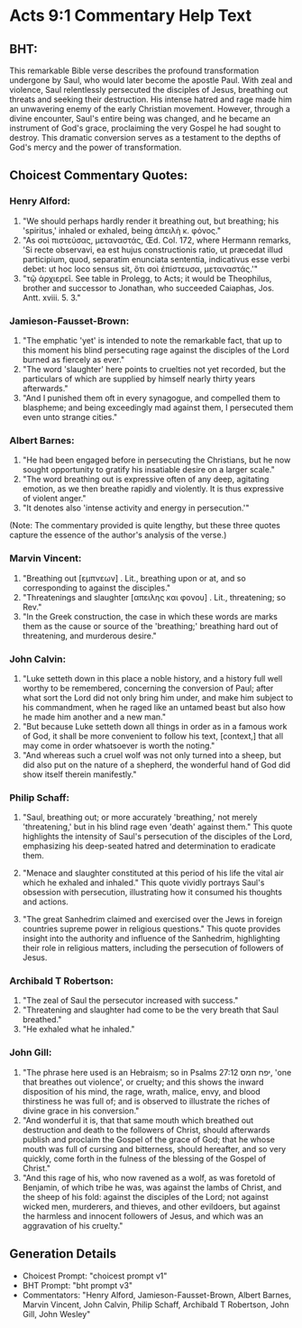 # Acts 9:1 Commentary Help Text

## BHT:
This remarkable Bible verse describes the profound transformation undergone by Saul, who would later become the apostle Paul. With zeal and violence, Saul relentlessly persecuted the disciples of Jesus, breathing out threats and seeking their destruction. His intense hatred and rage made him an unwavering enemy of the early Christian movement. However, through a divine encounter, Saul's entire being was changed, and he became an instrument of God's grace, proclaiming the very Gospel he had sought to destroy. This dramatic conversion serves as a testament to the depths of God's mercy and the power of transformation.

## Choicest Commentary Quotes:
### Henry Alford:
1. "We should perhaps hardly render it breathing out, but breathing; his 'spiritus,' inhaled or exhaled, being ἀπειλὴ κ. φόνος." 
2. "As σοὶ πιστεύσας, μεταναστάς, Œd. Col. 172, where Hermann remarks, 'Si recte observavi, ea est hujus constructionis ratio, ut præcedat illud participium, quod, separatim enunciata sententia, indicativus esse verbi debet: ut hoc loco sensus sit, ὅτι σοὶ ἐπίστευσα, μεταναστάς.'" 
3. "τῷ ἀρχιερεῖ. See table in Prolegg, to Acts; it would be Theophilus, brother and successor to Jonathan, who succeeded Caiaphas, Jos. Antt. xviii. 5. 3."

### Jamieson-Fausset-Brown:
1. "The emphatic 'yet' is intended to note the remarkable fact, that up to this moment his blind persecuting rage against the disciples of the Lord burned as fiercely as ever."
2. "The word 'slaughter' here points to cruelties not yet recorded, but the particulars of which are supplied by himself nearly thirty years afterwards."
3. "And I punished them oft in every synagogue, and compelled them to blaspheme; and being exceedingly mad against them, I persecuted them even unto strange cities."

### Albert Barnes:
1. "He had been engaged before in persecuting the Christians, but he now sought opportunity to gratify his insatiable desire on a larger scale."
2. "The word breathing out is expressive often of any deep, agitating emotion, as we then breathe rapidly and violently. It is thus expressive of violent anger."
3. "It denotes also 'intense activity and energy in persecution.'"

(Note: The commentary provided is quite lengthy, but these three quotes capture the essence of the author's analysis of the verse.)

### Marvin Vincent:
1. "Breathing out [εμπνεων] . Lit., breathing upon or at, and so corresponding to against the disciples."
2. "Threatenings and slaughter [απειλης και φονου] . Lit., threatening; so Rev."
3. "In the Greek construction, the case in which these words are marks them as the cause or source of the 'breathing;' breathing hard out of threatening, and murderous desire."

### John Calvin:
1. "Luke setteth down in this place a noble history, and a history full well worthy to be remembered, concerning the conversion of Paul; after what sort the Lord did not only bring him under, and make him subject to his commandment, when he raged like an untamed beast but also how he made him another and a new man."
2. "But because Luke setteth down all things in order as in a famous work of God, it shall be more convenient to follow his text, [context,] that all may come in order whatsoever is worth the noting."
3. "And whereas such a cruel wolf was not only turned into a sheep, but did also put on the nature of a shepherd, the wonderful hand of God did show itself therein manifestly."

### Philip Schaff:
1. "Saul, breathing out; or more accurately 'breathing,' not merely 'threatening,' but in his blind rage even 'death' against them." This quote highlights the intensity of Saul's persecution of the disciples of the Lord, emphasizing his deep-seated hatred and determination to eradicate them.

2. "Menace and slaughter constituted at this period of his life the vital air which he exhaled and inhaled." This quote vividly portrays Saul's obsession with persecution, illustrating how it consumed his thoughts and actions.

3. "The great Sanhedrim claimed and exercised over the Jews in foreign countries supreme power in religious questions." This quote provides insight into the authority and influence of the Sanhedrim, highlighting their role in religious matters, including the persecution of followers of Jesus.

### Archibald T Robertson:
1. "The zeal of Saul the persecutor increased with success."
2. "Threatening and slaughter had come to be the very breath that Saul breathed."
3. "He exhaled what he inhaled."

### John Gill:
1. "The phrase here used is an Hebraism; so in Psalms 27:12 יפח חמס, 'one that breathes out violence', or cruelty; and this shows the inward disposition of his mind, the rage, wrath, malice, envy, and blood thirstiness he was full of; and is observed to illustrate the riches of divine grace in his conversion."
2. "And wonderful it is, that that same mouth which breathed out destruction and death to the followers of Christ, should afterwards publish and proclaim the Gospel of the grace of God; that he whose mouth was full of cursing and bitterness, should hereafter, and so very quickly, come forth in the fulness of the blessing of the Gospel of Christ."
3. "And this rage of his, who now ravened as a wolf, as was foretold of Benjamin, of which tribe he was, was against the lambs of Christ, and the sheep of his fold: against the disciples of the Lord; not against wicked men, murderers, and thieves, and other evildoers, but against the harmless and innocent followers of Jesus, and which was an aggravation of his cruelty."


## Generation Details
- Choicest Prompt: "choicest prompt v1"
- BHT Prompt: "bht prompt v3"
- Commentators: "Henry Alford, Jamieson-Fausset-Brown, Albert Barnes, Marvin Vincent, John Calvin, Philip Schaff, Archibald T Robertson, John Gill, John Wesley"
